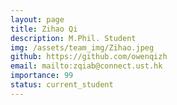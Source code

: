 ```yaml
---
layout: page
title: Zihao Qi
description: M.Phil. Student
img: /assets/team_img/Zihao.jpeg
github: https://github.com/owenqizh
email: mailto:zqiab@connect.ust.hk
importance: 99
status: current_student
---
```

